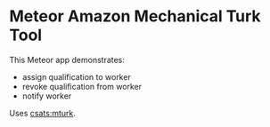 # Meteor Amazon Mechanical Turk Tool

This Meteor app demonstrates:

* assign qualification to worker
* revoke qualification from worker
* notify worker

Uses [csats:mturk](https://github.com/csats/meteor-mturk).
